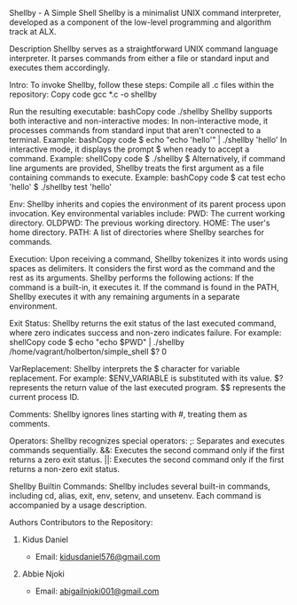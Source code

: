 Shellby - A Simple Shell 
Shellby is a minimalist UNIX command interpreter, developed as a component of the low-level programming and algorithm track at ALX.

Description 
Shellby serves as a straightforward UNIX command language interpreter. It parses commands from either a file or standard input and executes them accordingly.

Intro: 
To invoke Shellby, follow these steps:
Compile all .c files within the repository:
Copy code
gcc *.c -o shellby 

Run the resulting executable:
bashCopy code
./shellby 
Shellby supports both interactive and non-interactive modes:
In non-interactive mode, it processes commands from standard input that aren't connected to a terminal.
Example:
bashCopy code
$ echo "echo 'hello'" | ./shellby 'hello' 
In interactive mode, it displays the prompt $ when ready to accept a command.
Example:
shellCopy code
$ ./shellby $ 
Alternatively, if command line arguments are provided, Shellby treats the first argument as a file containing commands to execute.
Example:
bashCopy code
$ cat test echo 'hello' $ ./shellby test 'hello' 

Env:
Shellby inherits and copies the environment of its parent process upon invocation. Key environmental variables include:
PWD: The current working directory.
OLDPWD: The previous working directory.
HOME: The user's home directory.
PATH: A list of directories where Shellby searches for commands.

Execution:
Upon receiving a command, Shellby tokenizes it into words using spaces as delimiters. It considers the first word as the command and the rest as its arguments. Shellby performs the following actions:
If the command is a built-in, it executes it.
If the command is found in the PATH, Shellby executes it with any remaining arguments in a separate environment.

Exit Status:
Shellby returns the exit status of the last executed command, where zero indicates success and non-zero indicates failure. For example:
shellCopy code
$ echo "echo $PWD" | ./shellby /home/vagrant/holberton/simple_shell $? 0 

VarReplacement:
Shellby interprets the $ character for variable replacement. For example:
$ENV_VARIABLE is substituted with its value.
$? represents the return value of the last executed program.
$$ represents the current process ID.

Comments:
Shellby ignores lines starting with #, treating them as comments.

Operators:
Shellby recognizes special operators:
;: Separates and executes commands sequentially.
&&: Executes the second command only if the first returns a zero exit status.
||: Executes the second command only if the first returns a non-zero exit status.

Shellby Builtin Commands:
Shellby includes several built-in commands, including cd, alias, exit, env, setenv, and unsetenv. Each command is accompanied by a usage description.

Authors 
Contributors to the Repository:

1. Kidus Daniel
   - Email: kidusdaniel576@gmail.com

2. Abbie Njoki
   - Email: abigailnjoki001@gmail.com

